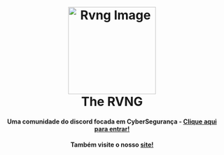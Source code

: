 
<h1 align="center">
  <br>
  <a href="https://discord.gg/ZXsYv6PXdW"><img src="https://images-ext-1.discordapp.net/external/ERPjhJz71sUL0yqwEkNEYaLSGmy2V00knDjP8VVPBsQ/https/cdn.discordapp.com/icons/1124130355927056384/a_63b97f6a09b6eb06378d9d4df9c166e3.gif" alt="Rvng Image" width="200"></a>
  <br>
  The RVNG
  <br>
</h1>

<h4 align="center">Uma comunidade do discord focada em CyberSegurança - <a href="https://discord.gg/ZXsYv6PXdW" target="_blank">Clique aqui para entrar!</a></h4>
<h4 align="center">Também visite o nosso <a href="thervng.github.io">site!</a></h4>
